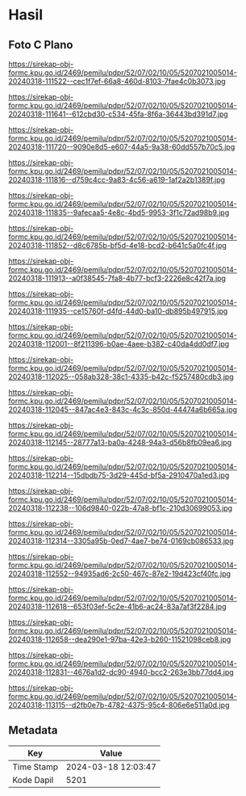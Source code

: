 # Hasil

## Foto C Plano

https://sirekap-obj-formc.kpu.go.id/2469/pemilu/pdpr/52/07/02/10/05/5207021005014-20240318-111522--cec1f7ef-66a8-460d-8103-7fae4c0b3073.jpg

https://sirekap-obj-formc.kpu.go.id/2469/pemilu/pdpr/52/07/02/10/05/5207021005014-20240318-111641--612cbd30-c534-45fa-8f6a-36443bd391d7.jpg

https://sirekap-obj-formc.kpu.go.id/2469/pemilu/pdpr/52/07/02/10/05/5207021005014-20240318-111720--9090e8d5-e607-44a5-9a38-60dd557b70c5.jpg

https://sirekap-obj-formc.kpu.go.id/2469/pemilu/pdpr/52/07/02/10/05/5207021005014-20240318-111816--d759c4cc-9a83-4c56-a619-1af2a2b1389f.jpg

https://sirekap-obj-formc.kpu.go.id/2469/pemilu/pdpr/52/07/02/10/05/5207021005014-20240318-111835--9afecaa5-4e8c-4bd5-9953-3f1c72ad98b9.jpg

https://sirekap-obj-formc.kpu.go.id/2469/pemilu/pdpr/52/07/02/10/05/5207021005014-20240318-111852--d8c6785b-bf5d-4e18-bcd2-b641c5a0fc4f.jpg

https://sirekap-obj-formc.kpu.go.id/2469/pemilu/pdpr/52/07/02/10/05/5207021005014-20240318-111913--a0f38545-7fa8-4b77-bcf3-2226e8c42f7a.jpg

https://sirekap-obj-formc.kpu.go.id/2469/pemilu/pdpr/52/07/02/10/05/5207021005014-20240318-111935--ce15760f-d4fd-44d0-ba10-db895b497915.jpg

https://sirekap-obj-formc.kpu.go.id/2469/pemilu/pdpr/52/07/02/10/05/5207021005014-20240318-112001--8f211396-b0ae-4aee-b382-c40da4dd0df7.jpg

https://sirekap-obj-formc.kpu.go.id/2469/pemilu/pdpr/52/07/02/10/05/5207021005014-20240318-112025--058ab328-38c1-4335-b42c-f5257480cdb3.jpg

https://sirekap-obj-formc.kpu.go.id/2469/pemilu/pdpr/52/07/02/10/05/5207021005014-20240318-112045--847ac4e3-843c-4c3c-850d-44474a6b665a.jpg

https://sirekap-obj-formc.kpu.go.id/2469/pemilu/pdpr/52/07/02/10/05/5207021005014-20240318-112145--28777a13-ba0a-4248-94a3-d56b8fb09ea6.jpg

https://sirekap-obj-formc.kpu.go.id/2469/pemilu/pdpr/52/07/02/10/05/5207021005014-20240318-112214--15dbdb75-3d29-445d-bf5a-2910470a1ed3.jpg

https://sirekap-obj-formc.kpu.go.id/2469/pemilu/pdpr/52/07/02/10/05/5207021005014-20240318-112238--106d9840-022b-47a8-bf1c-210d30699053.jpg

https://sirekap-obj-formc.kpu.go.id/2469/pemilu/pdpr/52/07/02/10/05/5207021005014-20240318-112314--3305a95b-0ed7-4ae7-be74-0169cb086533.jpg

https://sirekap-obj-formc.kpu.go.id/2469/pemilu/pdpr/52/07/02/10/05/5207021005014-20240318-112552--94935ad6-2c50-467c-87e2-19d423cf40fc.jpg

https://sirekap-obj-formc.kpu.go.id/2469/pemilu/pdpr/52/07/02/10/05/5207021005014-20240318-112618--653f03ef-5c2e-41b6-ac24-83a7af3f2284.jpg

https://sirekap-obj-formc.kpu.go.id/2469/pemilu/pdpr/52/07/02/10/05/5207021005014-20240318-112658--dea290e1-97ba-42e3-b260-11521098ceb8.jpg

https://sirekap-obj-formc.kpu.go.id/2469/pemilu/pdpr/52/07/02/10/05/5207021005014-20240318-112831--4676a1d2-dc90-4940-bcc2-263e3bb77dd4.jpg

https://sirekap-obj-formc.kpu.go.id/2469/pemilu/pdpr/52/07/02/10/05/5207021005014-20240318-113115--d2fb0e7b-4782-4375-95c4-806e6e511a0d.jpg


## Metadata

| Key        | Value               |
| ---------- | ------------------- |
| Time Stamp | 2024-03-18 12:03:47 |
| Kode Dapil | 5201                |



